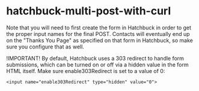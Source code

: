 # hatchbuck-multi-post-with-curl

Note that you will need to first create the form in Hatchbuck in order to get the proper input names for the final POST. Contacts will eventually end up on the "Thanks You Page" as specified on that form in Hatchbuck, so make sure you configure that as well. 

!IMPORTANT! By default, Hatchbuck uses a 303 redirect to handle form submissions, which can be turned on or off via a hidden value in the form HTML itself. Make sure enable303Redirect is set to a value of 0:

	<input name="enable303Redirect" type="hidden" value="0"> 
